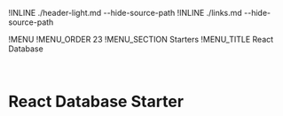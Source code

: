 !INLINE ./header-light.md --hide-source-path
!INLINE ./links.md --hide-source-path
<br/>

!MENU
!MENU_ORDER 23
!MENU_SECTION Starters
!MENU_TITLE React Database

<br/>

# React Database Starter


